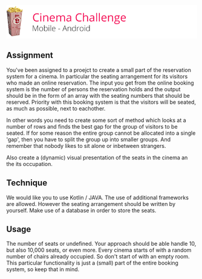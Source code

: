 ![Cinema Challenge](Assets/logo.png?1)

## Assignment

You've been assigned to a proejct to create a small part of the reservation system for a cinema. In particular the seating arrangement for its visitors who made an online reservation. The input you get from the online booking system is the number of persons the reservation holds and the output should be in the form of an array with the seating numbers that should be reserved. 
Priority with this booking system is that the visitors will be seated, as much as possible, next to eachother.

In other words you need to create some sort of method which looks at a number of rows and finds the best gap for the group of visitors to be seated.
If for some reason the entire group cannot be allocated into a single 'gap', then you have to split the group up into smaller groups. And remember that nobody likes to sit alone or inbetween strangers.

Also create a (dynamic) visual presentation of the seats in the cinema an the its occupation.

## Technique

We would like you to use Kotlin / JAVA. The use of additional frameworks are allowed. However the seating arrangement should be written by yourself.
Make use of a database in order to store the seats.

## Usage

The number of seats or undefined. Your approach should be able handle 10, but also 10,000 seats, or even more. Every cinema starts of with a random number of chairs already occupied. So don't start of with an empty room. This particular functionality is just a (small) part of the entire booking system, so keep that in mind.